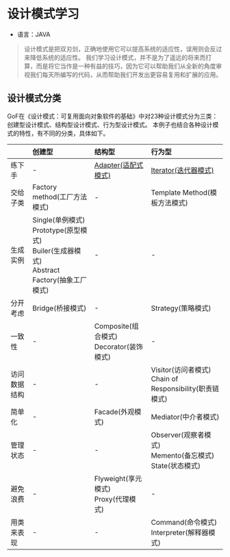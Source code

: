 # 设计模式学习
- 语言：JAVA
> 设计模式是把双刃剑，正确地使用它可以提高系统的适应性，误用则会反过来降低系统的适应性。
> 我们学习设计模式，并不是为了遥远的将来而打算，而是将它当作是一种有益的技巧，因为它可以帮助我们从全新的角度审视我们每天所编写的代码，从而帮助我们开发出更容易复用和扩展的应用。

## 设计模式分类
GoF在《设计模式：可复用面向对象软件的基础》中对23种设计模式分为三类：创建型设计模式、结构型设计模式、行为型设计模式。
本例子也结合各种设计模式的特性，有不同的分类，具体如下。

|          | 创建型   | 结构型               | 行为型               |
| :------- | :------ | :------------------- | :------------------- |
| 练下手   | -        | [Adapter(适配式模式)]()  | [Iterator(迭代器模式)](https://github.com/305983806/neo-demo/tree/master/design-pattern/iterator) |
| 交给子类 | Factory method(工厂方法模式) | - | Template Method(模板方法模式) |
| 生成实例 | Single(单例模式)<br>Prototype(原型模式)<br>Builer(生成器模式)<br>Abstract Factory(抽象工厂模式) | - | - |
| 分开考虑 | Bridge(桥接模式) | - | Strategy(策略模式) |
| 一致性   | - | Composite(组合模式)<br>Decorator(装饰模式) | - |
| 访问数据结构 | - | - | Visitor(访问者模式)<br>Chain of Responsibility(职责链模式) |
| 简单化   | - | Facade(外观模式)  | Mediator(中介者模式) |
| 管理状态 | - | -  | Observer(观察者模式)<br>Memento(备忘模式)<br>State(状态模式) |
| 避免浪费 | - | Flyweight(享元模式)<br>Proxy(代理模式) | - |
| 用类来表现 | - | - | Command(命令模式)<br>Interpreter(解释器模式) |